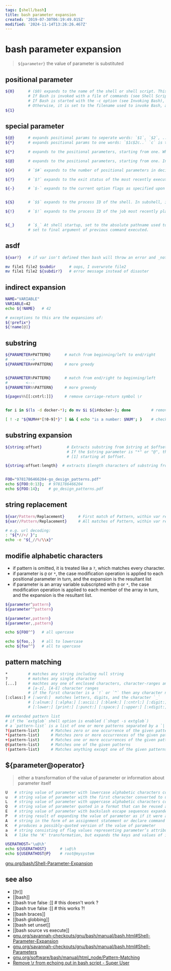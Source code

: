 ```yaml
---
tags: [shell/bash]
title: bash parameter expansion
created: '2019-07-30T06:19:49.015Z'
modified: '2024-11-14T13:26:26.467Z'
---
```


# bash parameter expansion 

> `${parameter}` the value of parameter is substituted

## positional parameter

```sh
${0}      # ($0) expands to the name of the shell or shell script. This is set at shell initialization. 
          # If Bash is invoked with a file of commands (see Shell Scripts), $0 is set to the name of that file. 
          # If Bash is started with the -c option (see Invoking Bash), then $0 is set to the first argument after the string to be executed, if one is present. 
          # Otherwise, it is set to the filename used to invoke Bash, as given by argument zero.
${1}
```

## special parameter

```sh
${@}      # expands positional params to seperate words: `$1`, `$2`, ..`$N`
${*}      # expands positional params to one words: `$1c$2c..` `c` is the first character of `IFS`

${*}      # expands to the positional parameters, starting from one. When the expansion is not within double quotes, each positional parameter expands to a separate word. In contexts where it is performed, those words are subject to further word splitting and pathname expansion. When the expansion occurs within double quotes, it expands to a single word with the value of each parameter separated by the first character of the IFS special variable. That is, "$*" is equivalent to "$1c$2c…", where c is the first character of the value of the IFS variable. If IFS is unset, the parameters are separated by spaces. If IFS is null, the parameters are joined without intervening separators.

${@}      # expands to the positional parameters, starting from one. In contexts where word splitting is performed, this expands each positional parameter to a separate word; if not within double quotes, these words are subject to word splitting. In contexts where word splitting is not performed, this expands to a single word with each positional parameter separated by a space. When the expansion occurs within double quotes, and word splitting is performed, each parameter expands to a separate word. That is, "$@" is equivalent to "$1" "$2" …. If the double-quoted expansion occurs within a word, the expansion of the first parameter is joined with the beginning part of the original word, and the expansion of the last parameter is joined with the last part of the original word. When there are no positional parameters, "$@" and $@ expand to nothing (i.e., they are removed).

${#}      # `$#` expands to the number of positional parameters in decimal.

${?}      # `$?` expands to the exit status of the most recently executed foreground pipeline.

${-}      # `$-` expands to the current option flags as specified upon invocation, by the set builtin command, or those set by the shell itself (such as the -i option).


${$}      # `$$` expands to the process ID of the shell. In subshell, it expands to the process ID of the invoking shell, not the subshell

${!}      # `$!` expands to the process ID of the job most recently placed into the background, whether executed as an asynchronous command or using the bg builtin (see Job Control Builtins).


${_}      # `$_` At shell startup, set to the absolute pathname used to invoke the shell or shell script being executed 
          # set to final argument of previous command executed.
```

## asdf

```sh
${var?}   # if var isn't defined then bash will throw an error and _not_ execute, instead of expanding it to ""

mv file1 file2 $subdir      # oops, I overwrote file2
mv file1 file2 ${subdir?}   # error message instead of disaster
```

## indirect expansion

```sh
NAME="VARIABLE"
VARIABLE=42
echo ${!NAME}   # 42

# exceptions to this are the expansions of:
${!prefix*} 
${!name[@]}
```

## substring

```sh
${PARAMETER#PATTERN}      # match from beginning/left to end/right
#        --->
${PARAMETER##PATTERN}     # more greedy


${PARAMETER%PATTERN}      # match from end/right to beginning/left
#        <---   
${PARAMETER%%PATTERN}     # more greendy

${pages%%[[:cntrl:]]}     # remove carriage-return symbol \r


for i in $(ls -d docker-*); do mv $i ${i#docker-}; done         # remove prefix "docker-" from directories

[ ! -z "${NUM##*[!0-9]*}" ] && { echo "is a number: $NUM"; }    # check if number
```

## substring expansion

```sh
${string:offset}           # Extracts substring from $string at $offset
                           # If the $string parameter is "*" or "@", then this extracts the positional parameters, 
                           # [1] starting at $offset.

${string:offset:length}  # extracts $length characters of substring from $string at $offset.


FOO="9781786466204-go_design_patterns.pdf"
echo ${FOO:0:13};  # 9781786466204
echo ${FOO:14};    # go_design_patterns.pdf
```

## string replacement

```sh
${var/Pattern/Replacement}      # First match of Pattern, within var replaced with Replacement
${var//Pattern/Replacement}     # All matches of Pattern, within var replaced with Replacement

# e.g. url decoding:
: "${*//+/ }";
echo -e "${_//%/\\x}"
```

##  modifie alphabetic characters

- if pattern is omitted, it is treated like a `?`, which matches every character. 
- if parameter is `@` or `*`, the case modification operation is applied to each positional parameter in turn, and the expansion is the resultant list
- if parameter is an array variable subscripted with `@` or `*`, the case modification operation is applied to each member of the array in turn, and the expansion is the resultant list.

```sh
${parameter^pattern}
${parameter^^pattern}

${parameter,pattern}
${parameter,,pattern}

echo ${FOO^^}   # all upercase

echo ${foo,,}   # all to lowercase
echo ${foo^^}   # all to upercase
```

## pattern matching

```sh
*         # matches any string including null string
?         # matches any single character
[...]     # machtes any one of enclosed characters, character-ranges and character classes
          # [a-z], [A-E] character ranges
          # if the first character is a `!` or `^` then any character not enclosed is matched
[:class:] # [:word:]  matches letters, digits, and the character `_`
          # [:alnum:] [:alpha:] [:ascii:] [:blank:] [:cntrl:] [:digit:] [:graph:] 
          # [:lower:] [print:] [:punct:] [:space:] [:upper:] [:xdigit:]

## extended pattern list
# if the `extglob` shell option is enabled (`shopt -s extglob`)
# a `pattern-list` is a list of one or more patterns separated by a `|`
?(pattern-list)     # Matches zero or one occurrence of the given patterns
*(pattern-list)     # Matches zero or more occurrences of the given patterns
+(pattern-list)     # Matches one or more occurrences of the given patterns
@(pattern-list)     # Matches one of the given patterns
!(pattern-list)     # Matches anything except one of the given patterns
```

## ${parameter@operator}

> either a transformation of the value of parameter or information about parameter itself

```sh
U   # string value of parameter with lowercase alphabetic characters converted to uppercase
u   # string value of parameter with the first character converted to uppercase, if it is alphabetic
L   # string value of parameter with uppercase alphabetic characters converted to lowercase
Q   # string value of parameter quoted in a format that can be reused as input
E   # string value of parameter with backslash escape sequences expanded as with the $'…' quoting mechanism
P   # string result of expanding the value of parameter as if it were a prompt string (see Controlling the Prompt)
A   # string in the form of an assignment statement or declare command that, if evaluated, will recreate parameter with its attributes and value
K   # produces a possibly-quoted version of the value of parameter
a   # string consisting of flag values representing parameter’s attributes
k   # like the 'K' transformation, but expands the keys and values of indexed and associative arrays to separate words after word splitting

USERATHOST='\u@\h'
echo ${USERATHOST}      # \u@\h
echo ${USERATHOST@P}    # root@mysystem
```

[gnu.org/bash/Shell-Parameter-Expansion](https://www.gnu.org/software/bash/manual/html_node/Shell-Parameter-Expansion.html)

## see also

- [[tr]]
- [[bash]]
- [[bash true false :]]   # this doesn't work ?
- [[bash true false ꞉]]   # this works ?!
- [[bash braces]]
- [[bash globbing]]
- [[bash set unset]]
- [[bash source vs execute]]
- [gnu.org/savannah-checkouts/gnu/bash/manual/bash.html#Shell-Parameter-Expansion](https://www.gnu.org/savannah-checkouts/gnu/bash/manual/bash.html#Shell-Parameter-Expansion)
- [gnu.org/savannah-checkouts/gnu/bash/manual/bash.html#Shell-Parameters](https://www.gnu.org/savannah-checkouts/gnu/bash/manual/bash.html#Shell-Parameters)
- [gnu.org/software/bash/manual/html_node/Pattern-Matching](https://www.gnu.org/software/bash/manual/html_node/Pattern-Matching.html)
- [Remove \\r from echoing out in bash script - Super User](https://superuser.com/a/1215968)

